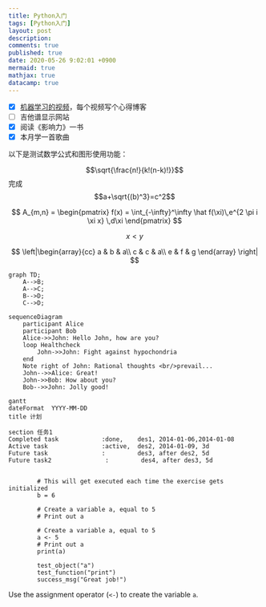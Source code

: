 ```yaml
---
title: Python入门
tags: [Python入门]
layout: post
description:
comments: true
published: true
date: 2020-05-26 9:02:01 +0900
mermaid: true
mathjax: true
datacamp: true
---
```


- [x] [机器学习的视频](https://www.bilibili.com/video/av9912938)，每个视频写个心得博客
- [ ] 吉他谱显示网站
- [x] 阅读《影响力》一书
- [x] 本月学一首歌曲

以下是测试数学公式和图形使用功能：

$$\sqrt{\frac{n!}{k!(n-k)!}}$$完成$$a+\sqrt{(b)^3}=c^2$$

$$
A_{m,n} = \begin{pmatrix}
f(x) = \int_{-\infty}^\infty
    \hat f(\xi)\,e^{2 \pi i \xi x}
    \,d\xi
\end{pmatrix}
$$

$$x < y$$

$$
\left|\begin{array}{cc}
  a & b & a\\
  c & c & a\\
  e & f & g
\end{array}
\right|
$$

```mermaid
graph TD;
    A-->B;
    A-->C;
    B-->D;
    C-->D;
```

```mermaid
sequenceDiagram
    participant Alice
    participant Bob
    Alice->>John: Hello John, how are you?
    loop Healthcheck
        John->>John: Fight against hypochondria
    end
    Note right of John: Rational thoughts <br/>prevail...
    John-->>Alice: Great!
    John->>Bob: How about you?
    Bob-->>John: Jolly good!
```

```mermaid
gantt
dateFormat  YYYY-MM-DD
title 计划

section 任务1
Completed task            :done,    des1, 2014-01-06,2014-01-08
Active task               :active,  des2, 2014-01-09, 3d
Future task               :         des3, after des2, 5d
Future task2               :         des4, after des3, 5d
```

<div data-datacamp-exercise data-lang="r">
    <code data-type="pre-exercise-code">
        # This will get executed each time the exercise gets initialized
        b = 6
    </code>
    <code data-type="sample-code">
        # Create a variable a, equal to 5
        # Print out a
    </code>
    <code data-type="solution">
        # Create a variable a, equal to 5
        a <- 5
        # Print out a
        print(a)
    </code>
    <code data-type="sct">
        test_object("a")
        test_function("print")
        success_msg("Great job!")
    </code>
    <div data-type="hint">Use the assignment operator (<code><-</code>) to create the variable <code>a</code>.</div>
</div>
